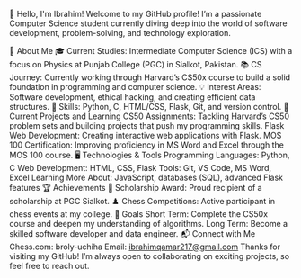 👋 Hello, I'm Ibrahim!
Welcome to my GitHub profile! I’m a passionate Computer Science student currently diving deep into the world of software development, problem-solving, and technology exploration.

📖 About Me
  🎓 Current Studies: Intermediate Computer Science (ICS) with a focus on Physics at Punjab College (PGC) in Sialkot, Pakistan.
  📚 CS Journey: Currently working through Harvard’s CS50x course to build a solid foundation in programming and computer science.
  💡 Interest Areas: Software development, ethical hacking, and creating efficient data structures.
  🧠 Skills: Python, C, HTML/CSS, Flask, Git, and version control. 
🚀 Current Projects and Learning
  CS50 Assignments: Tackling Harvard’s CS50 problem sets and building projects that push my programming skills.
  Flask Web Development: Creating interactive web applications with Flask.
  MOS 100 Certification: Improving proficiency in MS Word and Excel through the MOS 100 course.
🖥️ Technologies & Tools
  Programming Languages: Python, C
  Web Development: HTML, CSS, Flask
  Tools: Git, VS Code, MS Word, Excel
  Learning More About: JavaScript, databases (SQL), advanced Flask features
🏆 Achievements
  🏅 Scholarship Award: Proud recipient of a scholarship at PGC Sialkot.
  ♟️ Chess Competitions: Active participant in chess events at my college.
🌱 Goals
  Short Term: Complete the CS50x course and deepen my understanding of algorithms.
  Long Term: Become a skilled software developer and data engineer.
📬 Connect with Me
  Chess.com: broly-uchiha
  Email: ibrahimqamar217@gmail.com
  Thanks for visiting my GitHub! I’m always open to collaborating on exciting projects, so feel free to reach out.
